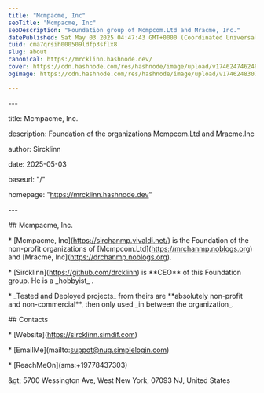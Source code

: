 ```yaml
---
title: "Mcmpacme, Inc"
seoTitle: "Mcmpacme, Inc"
seoDescription: "Foundation group of Mcmpcom.Ltd and Mracme, Inc."
datePublished: Sat May 03 2025 04:47:43 GMT+0000 (Coordinated Universal Time)
cuid: cma7qrsih000509ldfp3sflx8
slug: about
canonical: https://mrcklinn.hashnode.dev/
cover: https://cdn.hashnode.com/res/hashnode/image/upload/v1746247462466/3395b097-4ba1-4520-b056-1cc77988cf72.jpeg
ogImage: https://cdn.hashnode.com/res/hashnode/image/upload/v1746248307037/8a6ee61c-853d-4895-89ba-4ca30c54b9de.jpeg

---
```


\---

title: Mcmpacme, Inc.

description: Foundation of the organizations Mcmpcom.Ltd and Mracme.Inc

author: Sircklinn

date: 2025-05-03

baseurl: "/"

homepage: "https://mrcklinn.hashnode.dev"

\---

\## Mcmpacme, Inc.

\* \[Mcmpacme, Inc\](https://sirchanmp.vivaldi.net/) is the Foundation of the non-profit organizations of \[Mcmpcom.Ltd\](https://mrchanmp.noblogs.org) and \[Mracme, Inc\](https://drchanmp.noblogs.org).

\* \[Sircklinn\](https://github.com/drcklinn) is \*\*CEO\*\* of this Foundation group. He is a \_hobbyist\_ .

\* \_Tested and Deployed projects\_ from theirs are \*\*absolutely non-profit and non-commercial\*\*, then only used \_in between the organization\_.

\## Contacts

\* \[Website\](https://sircklinn.simdif.com)

\* \[EmailMe\](mailto:suppot@nug.simplelogin.com)

\* \[ReachMeOn\](sms:+19778437303)

\&gt; 5700 Wessington Ave, West New York, 07093 NJ, United States